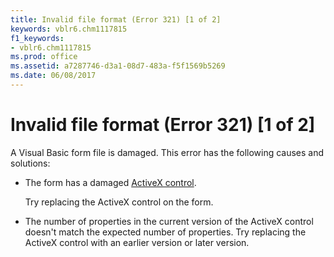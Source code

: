 ```yaml
---
title: Invalid file format (Error 321) [1 of 2]
keywords: vblr6.chm1117815
f1_keywords:
- vblr6.chm1117815
ms.prod: office
ms.assetid: a7287746-d3a1-08d7-483a-f5f1569b5269
ms.date: 06/08/2017
---
```



# Invalid file format (Error 321) [1 of 2]

A Visual Basic form file is damaged. This error has the following causes and solutions:



- The form has a damaged [ActiveX control](../../Glossary/vbe-glossary.md).
    
    Try replacing the ActiveX control on the form.
    
- The number of properties in the current version of the ActiveX control doesn't match the expected number of properties. Try replacing the ActiveX control with an earlier version or later version.
    



